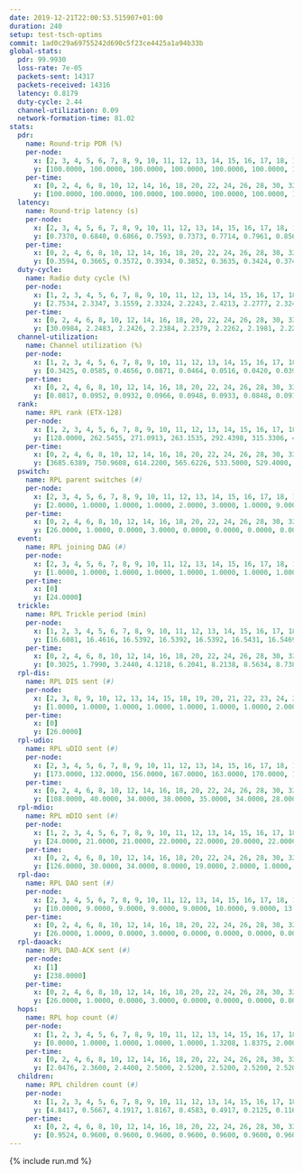 ```yaml
---
date: 2019-12-21T22:00:53.515907+01:00
duration: 240
setup: test-tsch-optims
commit: 1ad0c29a69755242d690c5f23ce4425a1a94b33b
global-stats:
  pdr: 99.9930
  loss-rate: 7e-05
  packets-sent: 14317
  packets-received: 14316
  latency: 0.8179
  duty-cycle: 2.44
  channel-utilization: 0.09
  network-formation-time: 81.02
stats:
  pdr:
    name: Round-trip PDR (%)
    per-node:
      x: [2, 3, 4, 5, 6, 7, 8, 9, 10, 11, 12, 13, 14, 15, 16, 17, 18, 19, 20, 21, 22, 23, 24, 25]
      y: [100.0000, 100.0000, 100.0000, 100.0000, 100.0000, 100.0000, 100.0000, 100.0000, 100.0000, 100.0000, 100.0000, 99.8319, 100.0000, 100.0000, 100.0000, 100.0000, 100.0000, 100.0000, 100.0000, 100.0000, 100.0000, 100.0000, 100.0000, 100.0000]
    per-time:
      x: [0, 2, 4, 6, 8, 10, 12, 14, 16, 18, 20, 22, 24, 26, 28, 30, 32, 34, 36, 38, 40, 42, 44, 46, 48, 50, 52, 54, 56, 58, 60, 62, 64, 66, 68, 70, 72, 74, 76, 78, 80, 82, 84, 86, 88, 90, 92, 94, 96, 98, 100, 102, 104, 106, 108, 110, 112, 114, 116, 118, 120, 122, 124, 126, 128, 130, 132, 134, 136, 138, 140, 142, 144, 146, 148, 150, 152, 154, 156, 158, 160, 162, 164, 166, 168, 170, 172, 174, 176, 178, 180, 182, 184, 186, 188, 190, 192, 194, 196, 198, 200, 202, 204, 206, 208, 210, 212, 214, 216, 218, 220, 222, 224, 226, 228, 230, 232, 234, 236, 238]
      y: [100.0000, 100.0000, 100.0000, 100.0000, 100.0000, 100.0000, 100.0000, 100.0000, 100.0000, 100.0000, 100.0000, 100.0000, 100.0000, 100.0000, 100.0000, 100.0000, 100.0000, 100.0000, 100.0000, 100.0000, 100.0000, 100.0000, 100.0000, 100.0000, 100.0000, 100.0000, 100.0000, 100.0000, 100.0000, 100.0000, 100.0000, 100.0000, 100.0000, 100.0000, 100.0000, 100.0000, 100.0000, 100.0000, 100.0000, 100.0000, 100.0000, 100.0000, 100.0000, 100.0000, 100.0000, 100.0000, 100.0000, 100.0000, 100.0000, 100.0000, 100.0000, 100.0000, 100.0000, 100.0000, 99.1736, 100.0000, 100.0000, 100.0000, 100.0000, 100.0000, 100.0000, 100.0000, 100.0000, 100.0000, 100.0000, 100.0000, 100.0000, 100.0000, 100.0000, 100.0000, 100.0000, 100.0000, 100.0000, 100.0000, 100.0000, 100.0000, 100.0000, 100.0000, 100.0000, 100.0000, 100.0000, 100.0000, 100.0000, 100.0000, 100.0000, 100.0000, 100.0000, 100.0000, 100.0000, 100.0000, 100.0000, 100.0000, 100.0000, 100.0000, 100.0000, 100.0000, 100.0000, 100.0000, 100.0000, 100.0000, 100.0000, 100.0000, 100.0000, 100.0000, 100.0000, 100.0000, 100.0000, 100.0000, 100.0000, 100.0000, 100.0000, 100.0000, 100.0000, 100.0000, 100.0000, 100.0000, 100.0000, 100.0000, 100.0000, 100.0000]
  latency:
    name: Round-trip latency (s)
    per-node:
      x: [2, 3, 4, 5, 6, 7, 8, 9, 10, 11, 12, 13, 14, 15, 16, 17, 18, 19, 20, 21, 22, 23, 24, 25]
      y: [0.7370, 0.6840, 0.6866, 0.7593, 0.7373, 0.7714, 0.7961, 0.8563, 0.6932, 0.8565, 0.7688, 0.8144, 0.8878, 0.8039, 0.8188, 0.7906, 0.8445, 0.8313, 0.8212, 0.9308, 0.8338, 0.9678, 1.0017, 0.9422]
    per-time:
      x: [0, 2, 4, 6, 8, 10, 12, 14, 16, 18, 20, 22, 24, 26, 28, 30, 32, 34, 36, 38, 40, 42, 44, 46, 48, 50, 52, 54, 56, 58, 60, 62, 64, 66, 68, 70, 72, 74, 76, 78, 80, 82, 84, 86, 88, 90, 92, 94, 96, 98, 100, 102, 104, 106, 108, 110, 112, 114, 116, 118, 120, 122, 124, 126, 128, 130, 132, 134, 136, 138, 140, 142, 144, 146, 148, 150, 152, 154, 156, 158, 160, 162, 164, 166, 168, 170, 172, 174, 176, 178, 180, 182, 184, 186, 188, 190, 192, 194, 196, 198, 200, 202, 204, 206, 208, 210, 212, 214, 216, 218, 220, 222, 224, 226, 228, 230, 232, 234, 236, 238]
      y: [0.3594, 0.3665, 0.3572, 0.3934, 0.3852, 0.3635, 0.3424, 0.3740, 0.3911, 0.4081, 0.3650, 0.3491, 0.3616, 0.3535, 0.3177, 0.3480, 0.3325, 0.3180, 0.3294, 0.3369, 0.3369, 0.3222, 0.3316, 0.3376, 0.3442, 0.3208, 0.3330, 0.3453, 0.3344, 0.3748, 0.3418, 0.3384, 0.3477, 0.3195, 0.3324, 0.3384, 0.3776, 0.3121, 0.3572, 0.3144, 0.3363, 0.4325, 0.4754, 0.3679, 0.3461, 0.3120, 0.3706, 0.6334, 0.7090, 0.5518, 0.5453, 0.3268, 0.3579, 0.8117, 1.2160, 0.9232, 0.6740, 0.5793, 0.5080, 0.8000, 1.2635, 1.2387, 1.2086, 0.8652, 0.6751, 0.8758, 1.2554, 1.2747, 1.2605, 1.2732, 1.2056, 1.1209, 1.2326, 1.2612, 1.2535, 1.2617, 1.2499, 1.2379, 1.2548, 1.2479, 1.2519, 1.2594, 1.2563, 1.2445, 1.2532, 1.2503, 1.2515, 1.2705, 1.2656, 1.2619, 1.2587, 1.2458, 1.2562, 1.2477, 1.2390, 1.2523, 1.2343, 1.2475, 1.2501, 1.2593, 1.2520, 1.2390, 1.2379, 1.2269, 1.2419, 1.2354, 1.2538, 1.2156, 1.2334, 1.2313, 1.2415, 1.2386, 1.2351, 1.2077, 1.2121, 1.2432, 1.2267, 1.2282, 1.2448, 1.2469]
  duty-cycle:
    name: Radio duty cycle (%)
    per-node:
      x: [1, 2, 3, 4, 5, 6, 7, 8, 9, 10, 11, 12, 13, 14, 15, 16, 17, 18, 19, 20, 21, 22, 23, 24, 25]
      y: [2.7534, 2.3347, 3.1559, 2.3324, 2.2243, 2.4213, 2.2777, 2.3241, 2.3651, 2.2961, 2.2709, 2.1837, 2.3949, 2.5194, 2.7199, 2.3826, 2.3600, 2.4174, 2.4414, 2.5388, 2.3797, 2.4371, 2.4716, 2.4871, 2.4433]
    per-time:
      x: [0, 2, 4, 6, 8, 10, 12, 14, 16, 18, 20, 22, 24, 26, 28, 30, 32, 34, 36, 38, 40, 42, 44, 46, 48, 50, 52, 54, 56, 58, 60, 62, 64, 66, 68, 70, 72, 74, 76, 78, 80, 82, 84, 86, 88, 90, 92, 94, 96, 98, 100, 102, 104, 106, 108, 110, 112, 114, 116, 118, 120, 122, 124, 126, 128, 130, 132, 134, 136, 138, 140, 142, 144, 146, 148, 150, 152, 154, 156, 158, 160, 162, 164, 166, 168, 170, 172, 174, 176, 178, 180, 182, 184, 186, 188, 190, 192, 194, 196, 198, 200, 202, 204, 206, 208, 210, 212, 214, 216, 218, 220, 222, 224, 226, 228, 230, 232, 234, 236, 238]
      y: [30.0984, 2.2483, 2.2426, 2.2384, 2.2379, 2.2262, 2.1981, 2.2273, 2.2311, 2.2370, 2.2382, 2.2309, 2.2057, 2.2279, 2.2575, 2.1980, 2.2129, 2.2061, 2.1987, 2.2010, 2.2108, 2.2036, 2.2016, 2.2169, 2.2126, 2.2007, 2.2193, 2.2043, 2.2285, 2.2202, 2.2080, 2.2202, 2.2158, 2.2253, 2.2097, 2.2139, 2.2117, 2.2304, 2.1863, 2.2061, 2.1964, 2.2105, 2.2182, 2.2195, 2.2005, 2.1845, 2.1929, 2.2067, 2.1961, 2.1949, 2.1829, 2.1974, 2.1997, 2.1968, 2.2045, 2.1978, 2.2055, 2.2390, 2.2040, 2.1827, 2.2049, 2.1791, 2.1845, 2.1995, 2.1964, 2.1906, 2.1962, 2.1953, 2.2072, 2.2156, 2.1975, 2.2148, 2.2197, 2.1739, 2.1980, 2.2065, 2.1974, 2.1847, 2.1922, 2.1886, 2.1919, 2.1938, 2.1907, 2.1984, 2.1939, 2.2091, 2.2089, 2.2033, 2.2062, 2.2049, 2.2008, 2.1980, 2.1848, 2.1982, 2.2070, 2.1956, 2.1975, 2.1867, 2.2039, 2.2083, 2.2092, 2.2084, 2.1861, 2.1901, 2.1911, 2.1939, 2.2040, 2.1822, 2.1799, 2.2022, 2.2092, 2.2020, 2.1992, 2.1872, 2.1855, 2.1889, 2.2122, 2.1862, 2.2001, 2.1977]
  channel-utilization:
    name: Channel utilization (%)
    per-node:
      x: [1, 2, 3, 4, 5, 6, 7, 8, 9, 10, 11, 12, 13, 14, 15, 16, 17, 18, 19, 20, 21, 22, 23, 24, 25]
      y: [0.3425, 0.0585, 0.4656, 0.0871, 0.0464, 0.0516, 0.0420, 0.0392, 0.0351, 0.0521, 0.0349, 0.0625, 0.0445, 0.0314, 0.2450, 0.0905, 0.0593, 0.0481, 0.0319, 0.1087, 0.0406, 0.0343, 0.0320, 0.0310, 0.0325]
    per-time:
      x: [0, 2, 4, 6, 8, 10, 12, 14, 16, 18, 20, 22, 24, 26, 28, 30, 32, 34, 36, 38, 40, 42, 44, 46, 48, 50, 52, 54, 56, 58, 60, 62, 64, 66, 68, 70, 72, 74, 76, 78, 80, 82, 84, 86, 88, 90, 92, 94, 96, 98, 100, 102, 104, 106, 108, 110, 112, 114, 116, 118, 120, 122, 124, 126, 128, 130, 132, 134, 136, 138, 140, 142, 144, 146, 148, 150, 152, 154, 156, 158, 160, 162, 164, 166, 168, 170, 172, 174, 176, 178, 180, 182, 184, 186, 188, 190, 192, 194, 196, 198, 200, 202, 204, 206, 208, 210, 212, 214, 216, 218, 220, 222, 224, 226, 228, 230, 232, 234, 236, 238]
      y: [0.0817, 0.0952, 0.0932, 0.0966, 0.0948, 0.0933, 0.0848, 0.0910, 0.0945, 0.0978, 0.0968, 0.0950, 0.0871, 0.0925, 0.1016, 0.0834, 0.0888, 0.0865, 0.0843, 0.0860, 0.0895, 0.0876, 0.0854, 0.0893, 0.0876, 0.0850, 0.0895, 0.0863, 0.0962, 0.0912, 0.0870, 0.0900, 0.0897, 0.0924, 0.0881, 0.0881, 0.0880, 0.0956, 0.0831, 0.0890, 0.0839, 0.0889, 0.0904, 0.0943, 0.0874, 0.0820, 0.0832, 0.0897, 0.0843, 0.0832, 0.0800, 0.0834, 0.0843, 0.0855, 0.0893, 0.0847, 0.0861, 0.0968, 0.0846, 0.0790, 0.0841, 0.0783, 0.0804, 0.0845, 0.0834, 0.0808, 0.0820, 0.0822, 0.0844, 0.0885, 0.0835, 0.0888, 0.0915, 0.0765, 0.0837, 0.0868, 0.0824, 0.0783, 0.0814, 0.0812, 0.0824, 0.0834, 0.0824, 0.0829, 0.0820, 0.0858, 0.0866, 0.0835, 0.0866, 0.0853, 0.0847, 0.0828, 0.0772, 0.0834, 0.0861, 0.0823, 0.0831, 0.0787, 0.0855, 0.0870, 0.0872, 0.0853, 0.0782, 0.0819, 0.0798, 0.0822, 0.0840, 0.0780, 0.0774, 0.0842, 0.0867, 0.0835, 0.0834, 0.0821, 0.0796, 0.0807, 0.0878, 0.0810, 0.0824, 0.0834]
  rank:
    name: RPL rank (ETX-128)
    per-node:
      x: [1, 2, 3, 4, 5, 6, 7, 8, 9, 10, 11, 12, 13, 14, 15, 16, 17, 18, 19, 20, 21, 22, 23, 24, 25]
      y: [128.0000, 262.5455, 271.0913, 263.1535, 292.4398, 315.3306, 460.0412, 479.4398, 574.8635, 449.5083, 650.3130, 429.4122, 512.6408, 816.4139, 419.3112, 472.4156, 479.9794, 602.8361, 848.4587, 561.9461, 637.3074, 892.0702, 690.5041, 745.5388, 743.2365]
    per-time:
      x: [0, 2, 4, 6, 8, 10, 12, 14, 16, 18, 20, 22, 24, 26, 28, 30, 32, 34, 36, 38, 40, 42, 44, 46, 48, 50, 52, 54, 56, 58, 60, 62, 64, 66, 68, 70, 72, 74, 76, 78, 80, 82, 84, 86, 88, 90, 92, 94, 96, 98, 100, 102, 104, 106, 108, 110, 112, 114, 116, 118, 120, 122, 124, 126, 128, 130, 132, 134, 136, 138, 140, 142, 144, 146, 148, 150, 152, 154, 156, 158, 160, 162, 164, 166, 168, 170, 172, 174, 176, 178, 180, 182, 184, 186, 188, 190, 192, 194, 196, 198, 200, 202, 204, 206, 208, 210, 212, 214, 216, 218, 220, 222, 224, 226, 228, 230, 232, 234, 236, 238]
      y: [3685.6389, 750.9608, 614.2200, 565.6226, 533.5000, 529.4000, 537.6600, 545.2400, 526.6800, 528.0800, 541.4400, 544.7200, 530.6471, 530.4800, 516.1373, 508.8200, 520.2600, 516.7800, 516.0200, 509.3137, 512.9000, 517.9600, 512.0000, 508.9200, 510.1600, 506.7647, 497.0000, 489.5800, 501.4400, 514.3800, 501.0200, 499.3600, 494.4800, 499.3137, 495.6400, 505.3000, 503.3400, 504.5490, 502.9231, 507.1765, 502.3137, 496.6200, 497.6667, 499.1200, 500.9245, 491.0400, 487.3800, 489.6471, 489.0000, 482.3200, 480.8800, 478.1000, 477.4200, 478.3200, 478.9231, 472.1569, 465.6200, 468.7593, 470.4600, 473.4200, 473.6471, 470.1200, 461.6800, 468.3462, 460.0600, 460.8600, 466.4314, 462.4000, 462.6346, 455.0200, 462.5000, 472.6078, 476.2600, 468.6000, 459.4314, 462.0600, 456.4118, 451.3200, 453.2800, 456.7200, 460.3800, 461.0400, 461.2600, 462.7843, 458.8627, 458.5200, 455.3000, 458.8627, 450.5400, 452.2200, 463.1000, 461.6000, 458.8200, 456.0000, 451.0980, 443.2200, 441.1765, 436.1400, 439.6600, 445.8462, 451.8200, 444.9200, 450.5600, 448.5200, 446.8039, 444.6275, 445.3800, 445.4200, 440.3800, 439.9020, 448.0392, 447.0800, 447.6200, 454.7000, 448.7600, 451.7400, 459.4528, 450.9600, 447.4000, 445.1400]
  pswitch:
    name: RPL parent switches (#)
    per-node:
      x: [2, 3, 4, 5, 6, 7, 8, 9, 10, 11, 12, 13, 14, 15, 16, 17, 18, 19, 20, 21, 22, 23, 24, 25]
      y: [2.0000, 1.0000, 1.0000, 1.0000, 2.0000, 3.0000, 1.0000, 9.0000, 2.0000, 6.0000, 5.0000, 5.0000, 4.0000, 1.0000, 3.0000, 3.0000, 4.0000, 2.0000, 1.0000, 5.0000, 2.0000, 5.0000, 6.0000, 2.0000]
    per-time:
      x: [0, 2, 4, 6, 8, 10, 12, 14, 16, 18, 20, 22, 24, 26, 28, 30, 32, 34, 36, 38, 40, 42, 44, 46, 48, 50, 52, 54, 56, 58, 60, 62, 64, 66, 68, 70, 72, 74, 76, 78, 80, 82, 84, 86, 88, 90, 92, 94, 96, 98, 100, 102, 104, 106, 108, 110, 112, 114, 116, 118, 120, 122, 124, 126, 128, 130, 132, 134, 136, 138, 140, 142, 144, 146, 148, 150, 152, 154, 156, 158, 160, 162, 164, 166, 168, 170, 172, 174, 176, 178, 180, 182, 184, 186, 188, 190, 192, 194, 196, 198, 200, 202, 204, 206, 208, 210, 212, 214, 216, 218, 220, 222, 224, 226, 228, 230, 232]
      y: [26.0000, 1.0000, 0.0000, 3.0000, 0.0000, 0.0000, 0.0000, 0.0000, 0.0000, 0.0000, 0.0000, 0.0000, 1.0000, 0.0000, 1.0000, 0.0000, 0.0000, 0.0000, 0.0000, 1.0000, 0.0000, 0.0000, 0.0000, 0.0000, 0.0000, 1.0000, 1.0000, 0.0000, 0.0000, 0.0000, 0.0000, 0.0000, 0.0000, 1.0000, 0.0000, 0.0000, 0.0000, 1.0000, 2.0000, 1.0000, 1.0000, 0.0000, 1.0000, 0.0000, 3.0000, 0.0000, 0.0000, 1.0000, 0.0000, 0.0000, 0.0000, 0.0000, 0.0000, 0.0000, 2.0000, 1.0000, 0.0000, 4.0000, 0.0000, 0.0000, 1.0000, 0.0000, 0.0000, 2.0000, 0.0000, 0.0000, 1.0000, 0.0000, 2.0000, 0.0000, 0.0000, 1.0000, 0.0000, 0.0000, 1.0000, 0.0000, 1.0000, 0.0000, 0.0000, 0.0000, 0.0000, 0.0000, 0.0000, 1.0000, 1.0000, 0.0000, 0.0000, 1.0000, 0.0000, 0.0000, 0.0000, 0.0000, 0.0000, 0.0000, 1.0000, 0.0000, 1.0000, 0.0000, 0.0000, 2.0000, 0.0000, 0.0000, 0.0000, 0.0000, 1.0000, 1.0000, 0.0000, 0.0000, 0.0000, 1.0000, 1.0000, 0.0000, 0.0000, 0.0000, 0.0000, 0.0000, 3.0000]
  event:
    name: RPL joining DAG (#)
    per-node:
      x: [2, 3, 4, 5, 6, 7, 8, 9, 10, 11, 12, 13, 14, 15, 16, 17, 18, 19, 20, 21, 22, 23, 24, 25]
      y: [1.0000, 1.0000, 1.0000, 1.0000, 1.0000, 1.0000, 1.0000, 1.0000, 1.0000, 1.0000, 1.0000, 1.0000, 1.0000, 1.0000, 1.0000, 1.0000, 1.0000, 1.0000, 1.0000, 1.0000, 1.0000, 1.0000, 1.0000, 1.0000]
    per-time:
      x: [0]
      y: [24.0000]
  trickle:
    name: RPL Trickle period (min)
    per-node:
      x: [1, 2, 3, 4, 5, 6, 7, 8, 9, 10, 11, 12, 13, 14, 15, 16, 17, 18, 19, 20, 21, 22, 23, 24, 25]
      y: [16.6081, 16.4616, 16.5392, 16.5392, 16.5392, 16.5431, 16.5469, 16.5234, 16.5005, 16.5273, 16.5419, 16.4144, 16.5381, 16.5340, 16.5248, 16.4764, 16.4697, 16.3348, 16.5262, 16.5225, 16.6056, 16.5262, 16.5877, 16.3929, 16.3749]
    per-time:
      x: [0, 2, 4, 6, 8, 10, 12, 14, 16, 18, 20, 22, 24, 26, 28, 30, 32, 34, 36, 38, 40, 42, 44, 46, 48, 50, 52, 54, 56, 58, 60, 62, 64, 66, 68, 70, 72, 74, 76, 78, 80, 82, 84, 86, 88, 90, 92, 94, 96, 98, 100, 102, 104, 106, 108, 110, 112, 114, 116, 118, 120, 122, 124, 126, 128, 130, 132, 134, 136, 138, 140, 142, 144, 146, 148, 150, 152, 154, 156, 158, 160, 162, 164, 166, 168, 170, 172, 174, 176, 178, 180, 182, 184, 186, 188, 190, 192, 194, 196, 198, 200, 202, 204, 206, 208, 210, 212, 214, 216, 218, 220, 222, 224, 226, 228, 230, 232, 234, 236, 238]
      y: [0.3025, 1.7990, 3.2440, 4.1218, 6.2041, 8.2138, 8.5634, 8.7381, 8.7381, 16.4277, 16.9520, 17.4763, 17.4763, 17.4763, 17.4763, 17.4763, 17.4763, 17.4763, 17.4763, 17.4763, 17.4763, 17.4763, 17.4763, 17.4763, 17.4763, 17.4763, 17.4763, 17.4763, 17.4763, 17.4763, 17.4763, 17.4763, 17.4763, 17.4763, 17.4763, 17.4763, 17.4763, 17.4763, 17.4763, 17.4763, 17.4763, 17.4763, 17.4763, 17.4763, 17.4763, 17.4763, 17.4763, 17.4763, 17.4763, 17.4763, 17.4763, 17.4763, 17.4763, 17.4763, 17.4763, 17.4763, 17.4763, 17.4763, 17.4763, 17.4763, 17.4763, 17.4763, 17.4763, 17.4763, 17.4763, 17.4763, 17.4763, 17.4763, 17.4763, 17.4763, 17.4763, 17.4763, 17.4763, 17.4763, 17.4763, 17.4763, 17.4763, 17.4763, 17.4763, 17.4763, 17.4763, 17.4763, 17.4763, 17.4763, 17.4763, 17.4763, 17.4763, 17.4763, 17.4763, 17.4763, 17.4763, 17.4763, 17.4763, 17.4763, 17.4763, 17.4763, 17.4763, 17.4763, 17.4763, 17.4763, 17.4763, 17.4763, 17.4763, 17.4763, 17.4763, 17.4763, 17.4763, 17.4763, 17.4763, 17.4763, 17.4763, 17.4763, 17.4763, 17.4763, 17.4763, 17.4763, 17.4763, 17.4763, 17.4763, 17.4763]
  rpl-dis:
    name: RPL DIS sent (#)
    per-node:
      x: [2, 3, 8, 9, 10, 12, 13, 14, 15, 18, 19, 20, 21, 22, 23, 24, 25]
      y: [1.0000, 1.0000, 1.0000, 1.0000, 1.0000, 1.0000, 1.0000, 2.0000, 1.0000, 1.0000, 1.0000, 2.0000, 3.0000, 2.0000, 2.0000, 3.0000, 2.0000]
    per-time:
      x: [0]
      y: [26.0000]
  rpl-udio:
    name: RPL uDIO sent (#)
    per-node:
      x: [2, 3, 4, 5, 6, 7, 8, 9, 10, 11, 12, 13, 14, 15, 16, 17, 18, 19, 20, 21, 22, 23, 24, 25]
      y: [173.0000, 132.0000, 156.0000, 167.0000, 163.0000, 170.0000, 170.0000, 166.0000, 169.0000, 167.0000, 169.0000, 161.0000, 171.0000, 121.0000, 164.0000, 174.0000, 166.0000, 162.0000, 139.0000, 167.0000, 166.0000, 169.0000, 159.0000, 159.0000]
    per-time:
      x: [0, 2, 4, 6, 8, 10, 12, 14, 16, 18, 20, 22, 24, 26, 28, 30, 32, 34, 36, 38, 40, 42, 44, 46, 48, 50, 52, 54, 56, 58, 60, 62, 64, 66, 68, 70, 72, 74, 76, 78, 80, 82, 84, 86, 88, 90, 92, 94, 96, 98, 100, 102, 104, 106, 108, 110, 112, 114, 116, 118, 120, 122, 124, 126, 128, 130, 132, 134, 136, 138, 140, 142, 144, 146, 148, 150, 152, 154, 156, 158, 160, 162, 164, 166, 168, 170, 172, 174, 176, 178, 180, 182, 184, 186, 188, 190, 192, 194, 196, 198, 200, 202, 204, 206, 208, 210, 212, 214, 216, 218, 220, 222, 224, 226, 228, 230, 232, 234, 236, 238, 240]
      y: [108.0000, 40.0000, 34.0000, 38.0000, 35.0000, 34.0000, 28.0000, 28.0000, 36.0000, 33.0000, 33.0000, 36.0000, 31.0000, 30.0000, 33.0000, 33.0000, 35.0000, 33.0000, 26.0000, 26.0000, 34.0000, 29.0000, 29.0000, 38.0000, 31.0000, 30.0000, 31.0000, 26.0000, 29.0000, 29.0000, 35.0000, 36.0000, 30.0000, 33.0000, 30.0000, 32.0000, 32.0000, 33.0000, 31.0000, 31.0000, 32.0000, 28.0000, 29.0000, 30.0000, 32.0000, 29.0000, 32.0000, 31.0000, 32.0000, 30.0000, 29.0000, 30.0000, 35.0000, 29.0000, 34.0000, 38.0000, 28.0000, 29.0000, 31.0000, 31.0000, 34.0000, 33.0000, 26.0000, 32.0000, 33.0000, 24.0000, 34.0000, 33.0000, 33.0000, 36.0000, 33.0000, 31.0000, 28.0000, 30.0000, 28.0000, 36.0000, 34.0000, 32.0000, 32.0000, 31.0000, 35.0000, 27.0000, 33.0000, 27.0000, 30.0000, 37.0000, 31.0000, 30.0000, 33.0000, 33.0000, 32.0000, 35.0000, 35.0000, 28.0000, 32.0000, 31.0000, 31.0000, 28.0000, 32.0000, 32.0000, 30.0000, 31.0000, 32.0000, 28.0000, 32.0000, 30.0000, 34.0000, 36.0000, 31.0000, 34.0000, 33.0000, 27.0000, 34.0000, 34.0000, 32.0000, 33.0000, 31.0000, 32.0000, 28.0000, 35.0000, 0.0000]
  rpl-mdio:
    name: RPL mDIO sent (#)
    per-node:
      x: [1, 2, 3, 4, 5, 6, 7, 8, 9, 10, 11, 12, 13, 14, 15, 16, 17, 18, 19, 20, 21, 22, 23, 24, 25]
      y: [24.0000, 21.0000, 21.0000, 22.0000, 22.0000, 20.0000, 22.0000, 22.0000, 20.0000, 23.0000, 23.0000, 25.0000, 22.0000, 20.0000, 23.0000, 23.0000, 22.0000, 25.0000, 21.0000, 21.0000, 20.0000, 21.0000, 20.0000, 25.0000, 25.0000]
    per-time:
      x: [0, 2, 4, 6, 8, 10, 12, 14, 16, 18, 20, 22, 24, 26, 28, 30, 32, 34, 36, 38, 40, 42, 44, 46, 48, 50, 52, 54, 56, 58, 60, 62, 64, 66, 68, 70, 72, 74, 76, 78, 80, 82, 84, 86, 88, 90, 92, 94, 96, 98, 100, 102, 104, 106, 108, 110, 112, 114, 116, 118, 120, 122, 124, 126, 128, 130, 132, 134, 136, 138, 140, 142, 144, 146, 148, 150, 152, 154, 156, 158, 160, 162, 164, 166, 168, 170, 172, 174, 176, 178, 180, 182, 184, 186, 188, 190, 192, 194, 196, 198, 200, 202, 204, 206, 208, 210, 212, 214, 216, 218, 220, 222, 224, 226, 228, 230, 232, 234, 236, 238]
      y: [126.0000, 30.0000, 34.0000, 8.0000, 19.0000, 2.0000, 1.0000, 12.0000, 9.0000, 2.0000, 2.0000, 0.0000, 0.0000, 3.0000, 7.0000, 3.0000, 5.0000, 6.0000, 1.0000, 0.0000, 0.0000, 0.0000, 7.0000, 4.0000, 5.0000, 5.0000, 2.0000, 2.0000, 0.0000, 0.0000, 0.0000, 4.0000, 2.0000, 9.0000, 5.0000, 5.0000, 0.0000, 0.0000, 0.0000, 5.0000, 6.0000, 3.0000, 8.0000, 1.0000, 1.0000, 1.0000, 0.0000, 0.0000, 1.0000, 6.0000, 6.0000, 6.0000, 5.0000, 1.0000, 0.0000, 0.0000, 0.0000, 5.0000, 6.0000, 4.0000, 6.0000, 2.0000, 2.0000, 0.0000, 0.0000, 3.0000, 4.0000, 4.0000, 9.0000, 3.0000, 2.0000, 0.0000, 0.0000, 0.0000, 2.0000, 3.0000, 5.0000, 6.0000, 9.0000, 0.0000, 0.0000, 0.0000, 0.0000, 4.0000, 4.0000, 8.0000, 4.0000, 4.0000, 0.0000, 1.0000, 0.0000, 0.0000, 6.0000, 4.0000, 8.0000, 2.0000, 4.0000, 1.0000, 0.0000, 0.0000, 2.0000, 6.0000, 6.0000, 1.0000, 7.0000, 2.0000, 1.0000, 0.0000, 0.0000, 5.0000, 3.0000, 10.0000, 5.0000, 1.0000, 1.0000, 0.0000, 0.0000, 0.0000, 5.0000, 3.0000]
  rpl-dao:
    name: RPL DAO sent (#)
    per-node:
      x: [2, 3, 4, 5, 6, 7, 8, 9, 10, 11, 12, 13, 14, 15, 16, 17, 18, 19, 20, 21, 22, 23, 24, 25]
      y: [10.0000, 9.0000, 9.0000, 9.0000, 9.0000, 10.0000, 9.0000, 13.0000, 9.0000, 10.0000, 12.0000, 10.0000, 11.0000, 9.0000, 10.0000, 10.0000, 10.0000, 9.0000, 9.0000, 10.0000, 10.0000, 11.0000, 11.0000, 9.0000]
    per-time:
      x: [0, 2, 4, 6, 8, 10, 12, 14, 16, 18, 20, 22, 24, 26, 28, 30, 32, 34, 36, 38, 40, 42, 44, 46, 48, 50, 52, 54, 56, 58, 60, 62, 64, 66, 68, 70, 72, 74, 76, 78, 80, 82, 84, 86, 88, 90, 92, 94, 96, 98, 100, 102, 104, 106, 108, 110, 112, 114, 116, 118, 120, 122, 124, 126, 128, 130, 132, 134, 136, 138, 140, 142, 144, 146, 148, 150, 152, 154, 156, 158, 160, 162, 164, 166, 168, 170, 172, 174, 176, 178, 180, 182, 184, 186, 188, 190, 192, 194, 196, 198, 200, 202, 204, 206, 208, 210, 212, 214, 216, 218, 220, 222, 224, 226, 228, 230, 232, 234, 236, 238]
      y: [26.0000, 1.0000, 0.0000, 3.0000, 0.0000, 0.0000, 0.0000, 0.0000, 0.0000, 0.0000, 0.0000, 0.0000, 1.0000, 0.0000, 20.0000, 0.0000, 0.0000, 3.0000, 0.0000, 1.0000, 0.0000, 0.0000, 0.0000, 0.0000, 0.0000, 1.0000, 2.0000, 0.0000, 12.0000, 5.0000, 0.0000, 3.0000, 0.0000, 2.0000, 0.0000, 0.0000, 0.0000, 1.0000, 2.0000, 2.0000, 2.0000, 0.0000, 8.0000, 7.0000, 2.0000, 0.0000, 0.0000, 2.0000, 0.0000, 0.0000, 0.0000, 0.0000, 2.0000, 1.0000, 3.0000, 2.0000, 3.0000, 14.0000, 0.0000, 0.0000, 1.0000, 1.0000, 0.0000, 2.0000, 0.0000, 0.0000, 3.0000, 1.0000, 3.0000, 1.0000, 2.0000, 12.0000, 0.0000, 0.0000, 1.0000, 0.0000, 1.0000, 0.0000, 2.0000, 0.0000, 1.0000, 2.0000, 1.0000, 3.0000, 1.0000, 8.0000, 5.0000, 1.0000, 1.0000, 0.0000, 0.0000, 0.0000, 2.0000, 0.0000, 1.0000, 2.0000, 2.0000, 2.0000, 2.0000, 6.0000, 8.0000, 0.0000, 0.0000, 0.0000, 1.0000, 1.0000, 2.0000, 0.0000, 0.0000, 3.0000, 3.0000, 0.0000, 1.0000, 4.0000, 10.0000, 0.0000, 3.0000, 0.0000, 0.0000, 1.0000]
  rpl-daoack:
    name: RPL DAO-ACK sent (#)
    per-node:
      x: [1]
      y: [238.0000]
    per-time:
      x: [0, 2, 4, 6, 8, 10, 12, 14, 16, 18, 20, 22, 24, 26, 28, 30, 32, 34, 36, 38, 40, 42, 44, 46, 48, 50, 52, 54, 56, 58, 60, 62, 64, 66, 68, 70, 72, 74, 76, 78, 80, 82, 84, 86, 88, 90, 92, 94, 96, 98, 100, 102, 104, 106, 108, 110, 112, 114, 116, 118, 120, 122, 124, 126, 128, 130, 132, 134, 136, 138, 140, 142, 144, 146, 148, 150, 152, 154, 156, 158, 160, 162, 164, 166, 168, 170, 172, 174, 176, 178, 180, 182, 184, 186, 188, 190, 192, 194, 196, 198, 200, 202, 204, 206, 208, 210, 212, 214, 216, 218, 220, 222, 224, 226, 228, 230, 232, 234, 236, 238]
      y: [26.0000, 1.0000, 0.0000, 3.0000, 0.0000, 0.0000, 0.0000, 0.0000, 0.0000, 0.0000, 0.0000, 0.0000, 1.0000, 0.0000, 20.0000, 0.0000, 0.0000, 3.0000, 0.0000, 1.0000, 0.0000, 0.0000, 0.0000, 0.0000, 0.0000, 1.0000, 2.0000, 0.0000, 12.0000, 5.0000, 0.0000, 3.0000, 0.0000, 2.0000, 0.0000, 0.0000, 0.0000, 1.0000, 2.0000, 2.0000, 2.0000, 0.0000, 7.0000, 8.0000, 2.0000, 0.0000, 0.0000, 2.0000, 0.0000, 0.0000, 0.0000, 0.0000, 2.0000, 1.0000, 3.0000, 2.0000, 3.0000, 14.0000, 0.0000, 0.0000, 1.0000, 1.0000, 0.0000, 2.0000, 0.0000, 0.0000, 3.0000, 1.0000, 3.0000, 1.0000, 2.0000, 12.0000, 0.0000, 0.0000, 1.0000, 0.0000, 1.0000, 0.0000, 2.0000, 0.0000, 1.0000, 2.0000, 0.0000, 4.0000, 1.0000, 8.0000, 5.0000, 1.0000, 1.0000, 0.0000, 0.0000, 0.0000, 2.0000, 0.0000, 1.0000, 2.0000, 2.0000, 2.0000, 2.0000, 6.0000, 8.0000, 0.0000, 0.0000, 0.0000, 1.0000, 1.0000, 2.0000, 0.0000, 0.0000, 3.0000, 3.0000, 0.0000, 1.0000, 4.0000, 10.0000, 0.0000, 3.0000, 0.0000, 0.0000, 1.0000]
  hops:
    name: RPL hop count (#)
    per-node:
      x: [1, 2, 3, 4, 5, 6, 7, 8, 9, 10, 11, 12, 13, 14, 15, 16, 17, 18, 19, 20, 21, 22, 23, 24, 25]
      y: [0.0000, 1.0000, 1.0000, 1.0000, 1.0000, 1.3208, 1.8375, 2.0000, 2.7708, 2.0000, 3.0000, 2.0000, 2.2625, 3.0000, 2.0000, 2.3292, 2.1042, 3.1046, 3.0000, 3.0000, 3.4770, 3.0000, 4.0000, 4.1046, 4.1046]
    per-time:
      x: [0, 2, 4, 6, 8, 10, 12, 14, 16, 18, 20, 22, 24, 26, 28, 30, 32, 34, 36, 38, 40, 42, 44, 46, 48, 50, 52, 54, 56, 58, 60, 62, 64, 66, 68, 70, 72, 74, 76, 78, 80, 82, 84, 86, 88, 90, 92, 94, 96, 98, 100, 102, 104, 106, 108, 110, 112, 114, 116, 118, 120, 122, 124, 126, 128, 130, 132, 134, 136, 138, 140, 142, 144, 146, 148, 150, 152, 154, 156, 158, 160, 162, 164, 166, 168, 170, 172, 174, 176, 178, 180, 182, 184, 186, 188, 190, 192, 194, 196, 198, 200, 202, 204, 206, 208, 210, 212, 214, 216, 218, 220, 222, 224, 226, 228, 230, 232, 234, 236, 238]
      y: [2.0476, 2.3600, 2.4400, 2.5000, 2.5200, 2.5200, 2.5200, 2.5200, 2.5200, 2.5200, 2.5200, 2.5200, 2.5400, 2.5600, 2.4000, 2.4000, 2.4000, 2.4000, 2.4000, 2.4200, 2.4400, 2.4400, 2.4400, 2.4400, 2.4400, 2.4400, 2.4400, 2.4400, 2.4400, 2.4400, 2.4400, 2.4400, 2.4400, 2.4400, 2.4400, 2.4400, 2.4400, 2.4400, 2.4200, 2.4000, 2.4000, 2.4000, 2.3800, 2.3600, 2.3200, 2.3200, 2.3200, 2.3200, 2.3200, 2.3200, 2.3200, 2.3200, 2.3200, 2.3200, 2.3200, 2.3200, 2.3200, 2.3000, 2.2800, 2.2800, 2.2800, 2.2800, 2.2800, 2.2800, 2.2800, 2.2800, 2.2800, 2.2800, 2.2800, 2.2800, 2.2800, 2.2800, 2.2800, 2.2800, 2.2800, 2.2800, 2.2800, 2.2800, 2.2800, 2.2800, 2.2800, 2.2800, 2.2800, 2.2800, 2.2800, 2.2800, 2.2800, 2.2800, 2.2800, 2.2800, 2.2800, 2.2800, 2.2800, 2.2800, 2.2800, 2.2800, 2.2400, 2.2400, 2.2400, 2.2400, 2.2400, 2.2400, 2.2400, 2.2400, 2.2400, 2.2400, 2.2400, 2.2400, 2.2400, 2.2400, 2.2400, 2.2400, 2.2400, 2.2400, 2.2400, 2.2400, 2.2400, 2.2400, 2.2400, 2.2400]
  children:
    name: RPL children count (#)
    per-node:
      x: [1, 2, 3, 4, 5, 6, 7, 8, 9, 10, 11, 12, 13, 14, 15, 16, 17, 18, 19, 20, 21, 22, 23, 24, 25]
      y: [4.8417, 0.5667, 4.1917, 1.8167, 0.4583, 0.4917, 0.2125, 0.1167, 0.0958, 0.5792, 0.0000, 0.9083, 0.3292, 0.0000, 3.8833, 1.6167, 0.3958, 0.4644, 0.0000, 2.6500, 0.3096, 0.0418, 0.0000, 0.0000, 0.0000]
    per-time:
      x: [0, 2, 4, 6, 8, 10, 12, 14, 16, 18, 20, 22, 24, 26, 28, 30, 32, 34, 36, 38, 40, 42, 44, 46, 48, 50, 52, 54, 56, 58, 60, 62, 64, 66, 68, 70, 72, 74, 76, 78, 80, 82, 84, 86, 88, 90, 92, 94, 96, 98, 100, 102, 104, 106, 108, 110, 112, 114, 116, 118, 120, 122, 124, 126, 128, 130, 132, 134, 136, 138, 140, 142, 144, 146, 148, 150, 152, 154, 156, 158, 160, 162, 164, 166, 168, 170, 172, 174, 176, 178, 180, 182, 184, 186, 188, 190, 192, 194, 196, 198, 200, 202, 204, 206, 208, 210, 212, 214, 216, 218, 220, 222, 224, 226, 228, 230, 232, 234, 236, 238]
      y: [0.9524, 0.9600, 0.9600, 0.9600, 0.9600, 0.9600, 0.9600, 0.9600, 0.9600, 0.9600, 0.9600, 0.9600, 0.9600, 0.9600, 0.9600, 0.9600, 0.9600, 0.9600, 0.9600, 0.9600, 0.9600, 0.9600, 0.9600, 0.9600, 0.9600, 0.9600, 0.9600, 0.9600, 0.9600, 0.9600, 0.9600, 0.9600, 0.9600, 0.9600, 0.9600, 0.9600, 0.9600, 0.9600, 0.9600, 0.9600, 0.9600, 0.9600, 0.9600, 0.9600, 0.9600, 0.9600, 0.9600, 0.9600, 0.9600, 0.9600, 0.9600, 0.9600, 0.9600, 0.9600, 0.9600, 0.9600, 0.9600, 0.9600, 0.9600, 0.9600, 0.9600, 0.9600, 0.9600, 0.9600, 0.9600, 0.9600, 0.9600, 0.9600, 0.9600, 0.9600, 0.9600, 0.9600, 0.9600, 0.9600, 0.9600, 0.9600, 0.9600, 0.9600, 0.9600, 0.9600, 0.9600, 0.9600, 0.9600, 0.9600, 0.9600, 0.9600, 0.9600, 0.9600, 0.9600, 0.9600, 0.9600, 0.9600, 0.9600, 0.9600, 0.9600, 0.9600, 0.9600, 0.9600, 0.9600, 0.9600, 0.9600, 0.9600, 0.9600, 0.9600, 0.9600, 0.9600, 0.9600, 0.9600, 0.9600, 0.9600, 0.9600, 0.9600, 0.9600, 0.9600, 0.9600, 0.9600, 0.9600, 0.9600, 0.9600, 0.9600]
---
```


{% include run.md %}

